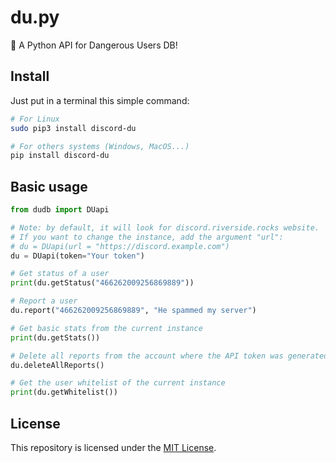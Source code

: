 # du.py
🦴 A Python API for Dangerous Users DB!

## Install
Just put in a terminal this simple command:
```sh
# For Linux
sudo pip3 install discord-du

# For others systems (Windows, MacOS...)
pip install discord-du
```

## Basic usage
```python
from dudb import DUapi

# Note: by default, it will look for discord.riverside.rocks website.
# If you want to change the instance, add the argument "url":
# du = DUapi(url = "https://discord.example.com")
du = DUapi(token="Your token")

# Get status of a user
print(du.getStatus("466262009256869889"))

# Report a user
du.report("466262009256869889", "He spammed my server")

# Get basic stats from the current instance
print(du.getStats())

# Delete all reports from the account where the API token was generated
du.deleteAllReports()

# Get the user whitelist of the current instance
print(du.getWhitelist())
```

## License
This repository is licensed under the [MIT License](./LICENSE).
